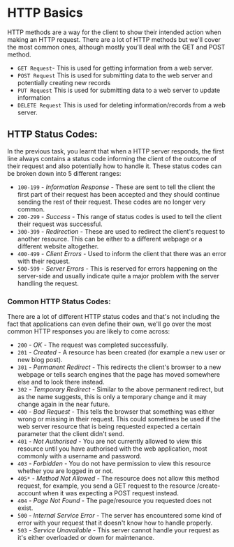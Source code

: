 # HTTP Basics

HTTP methods are a way for the client to show their intended action when making an HTTP request. There are a lot of HTTP methods but we'll cover the most common ones, although mostly you'll deal with the GET and POST method.

- ```GET Request```- This is used for getting information from a web server.
- ```POST Request``` This is used for submitting data to the web server and potentially creating new records
- ```PUT Request``` This is used for submitting data to a web server to update information
- ```DELETE Request``` This is used for deleting information/records from a web server.

## HTTP Status Codes:
In the previous task, you learnt that when a HTTP server responds, the first line always contains a status code informing the client of the outcome of their request and also potentially how to handle it. These status codes can be broken down into 5 different ranges:

- ```100-199``` - *Information Response* - These are sent to tell the client the first part of their request has been accepted and they should continue sending the rest of their request. These codes are no longer very common.
- ```200-299``` - *Success* - This range of status codes is used to tell the client their request was successful.
- ```300-399``` - *Redirection* - These are used to redirect the client's request to another resource. This can be either to a different webpage or a different website altogether.
- ```400-499``` - *Client Errors* - Used to inform the client that there was an error with their request.
- ```500-599``` - *Server Errors* - This is reserved for errors happening on the server-side and usually indicate quite a major problem with the server handling the request.

### Common HTTP Status Codes:

There are a lot of different HTTP status codes and that's not including the fact that applications can even define their own, we'll go over the most common HTTP responses you are likely to come across:

- ```200``` - *OK* - The request was completed successfully.
- ```201``` - *Created* - A resource has been created (for example a new user or new blog post).
- ```301``` - *Permanent Redirect* - This redirects the client's browser to a new webpage or tells search engines that the page has moved somewhere else and to look there instead.
- ```302``` - *Temporary Redirect* - Similar to the above permanent redirect, but as the name suggests, this is only a temporary change and it may change again in the near future.
- ```400``` - *Bad Request* - This tells the browser that something was either wrong or missing in their request. This could sometimes be used if the web server resource that is being requested expected a certain parameter that the client didn't send.
- ```401``` - *Not Authorised* - You are not currently allowed to view this resource until you have authorised with the web application, most commonly with a username and password.
- ```403``` - *Forbidden* - You do not have permission to view this resource whether you are logged in or not.
- ```405*``` - *Method Not Allowed* - The resource does not allow this method request, for example, you send a GET request to the resource /create-account when it was expecting a POST request instead.
- ```404``` - *Page Not Found* - The page/resource you requested does not exist.
- ```500``` - *Internal Service Error* - The server has encountered some kind of error with your request that it doesn't know how to handle properly.
- ```503``` - *Service Unavailable* - This server cannot handle your request as it's either overloaded or down for maintenance.